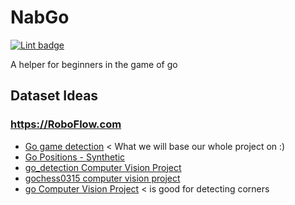 # NabGo

[![Lint badge](https://github.com/camerondugan/NabGo/actions/workflows/super-linter.yml/badge.svg?branch=main)](https://github.com/camerondugan/NabGo/actions/workflows/super-linter.yml)

A helper for beginners in the game of go

## Dataset Ideas

### <https://RoboFlow.com>

- [Go game detection](https://universe.roboflow.com/test-yyxee/go-game-detection-mfkll/browse)
  < What we will base our whole project on :)
- [Go Positions - Synthetic](https://universe.roboflow.com/synthetic-data-3ol2y/go-positions)
- [go_detection Computer Vision Project](https://universe.roboflow.com/sau-apbywo/go_detection)
- [gochess0315 computer vision project](https://universe.roboflow.com/new-workspace-txw53/gochess0315)
- [go Computer Vision Project](https://universe.roboflow.com/ki-ko-nqwxm/go-xoex6)
  < is good for detecting corners
